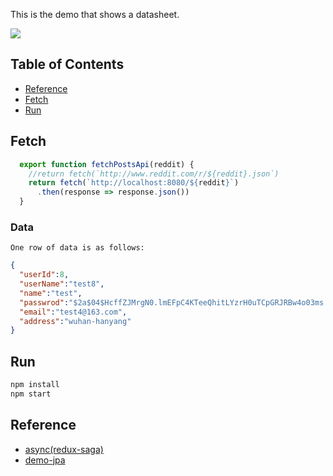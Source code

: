 This is the demo that shows a datasheet.

<img src="https://images2018.cnblogs.com/blog/359743/201806/359743-20180619222509796-2072292283.png" />

## Table of Contents

- [Reference](#reference)
- [Fetch](#fetch)
- [Run](#run)

## Fetch
```js
  export function fetchPostsApi(reddit) {
    //return fetch(`http://www.reddit.com/r/${reddit}.json`)
    return fetch(`http://localhost:8080/${reddit}`)
      .then(response => response.json())
  }
```

### Data
    One row of data is as follows:
```json
{
  "userId":8,
  "userName":"test8",
  "name":"test",
  "passwrod":"$2a$04$HcffZJMrgN0.lmEFpC4KTeeQhitLYzrH0uTCpGRJRBw4o03ms.qWa",
  "email":"test4@163.com",
  "address":"wuhan-hanyang"
}
```

## Run
```bash
npm install
npm start
```

## Reference
* [async(redux-saga)](https://github.com/redux-saga/redux-saga/tree/master/examples/async)
* [demo-jpa](https://github.com/xiaobin80/demo-jpa-spring-boot2-mysql)